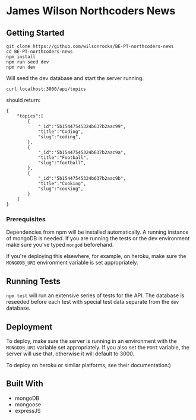 # James Wilson Northcoders News

## Getting Started

```
git clone https://github.com/wilsonrocks/BE-PT-northcoders-news
cd BE-PT-northcoders-news
npm install
npm run seed dev
npm run dev
```

Will seed the dev database and start the server running.

`curl localhost:3000/api/topics`

should return:

```
{
    "topics":[
        {
            "_id":"5b15447545324b637b2aac99",
            "title":"Coding",
            "slug":"coding",
        },
        {
            "_id":"5b15447545324b637b2aac9a",
            "title":"Football",
            "slug":"football",
        },
        {
            "_id":"5b15447545324b637b2aac9b",
            "title":"Cooking",
            "slug":"cooking",
        }
    ]
}
```

### Prerequisites
Dependencies from npm will be installed automatically. A running instance of mongoDB is needed. If you are running the tests or the dev environment make sure you've typed `mongod` beforehand.

If you're deploying this elsewhere, for example, on heroku, make sure the `MONGODB_URI` environment variable is set appropriately.

## Running Tests

`npm test` will run an extensive series of tests for the API. The database is reseeded before each test with special test data separate from the `dev` database.

## Deployment

To deploy, make sure the server is running in an environment with the `MONGODB_URI` variable set appropriately. If you also set the `PORT` variable, the server will use that, otherwise it will default to 3000.

To deploy on heroku or similar platforms, see their documentation:)

## Built With

* mongoDB
* mongoose
* expressJS
